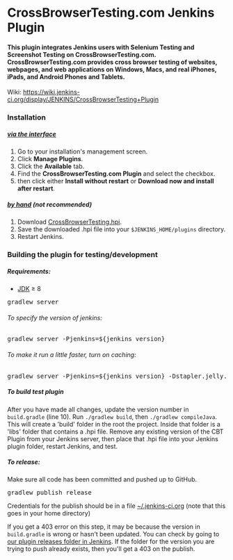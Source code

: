 # CrossBrowserTesting.com Jenkins Plugin
#### This plugin integrates Jenkins users with Selenium Testing and Screenshot Testing on CrossBrowserTesting.com. CrossBrowserTesting.com provides cross browser testing of websites, webpages, and web applications on Windows, Macs, and real iPhones, iPads, and Android Phones and Tablets.
Wiki: https://wiki.jenkins-ci.org/display/JENKINS/CrossBrowserTesting+Plugin

### Installation

##### [via the interface][jenkins_install_interface]
1. Go to your installation's management screen.
2. Click **Manage Plugins**.
3. Click the **Available** tab.
4. Find the **CrossBrowserTesting.com Plugin** and select the checkbox.
5. then click either **Install without restart** or **Download now and install after restart**.

##### [by hand][jenkins_install_byhand] (*not recommended*)
1. Download [CrossBrowserTesting.hpi][latest_version].
2. Save the downloaded .hpi file into your `$JENKINS_HOME/plugins` directory.
3. Restart Jenkins.

### Building the plugin for testing/development

##### Requirements:
- [JDK][java] &#8805; 8

<pre>gradlew server</pre>
###### To specify the version of jenkins:
<pre>gradlew server -Pjenkins=${jenkins_version}</pre>

###### To make it run a little faster, turn on caching:
<pre>gradlew server -Pjenkins=${jenkins_version} -Dstapler.jelly.noCache=false</pre>

##### To build test plugin
After you have made all changes, update the version number in `build.gradle` (line 10). Run `./gradlew build`, then `./gradlew compileJava`. This will create a 'build' folder in the root the project. Inside that folder is a 'libs' folder that contains a .hpi file. Remove any existing version of the CBT Plugin from your Jenkins server, then place that .hpi file into your Jenkins plugin folder, restart Jenkins, and test.

##### To release:
Make sure all code has been committed and pushed up to GitHub.
<pre>gradlew publish release</pre>
Credentials for the publish should be in a file [~/.jenkins-ci.org][jenkins_credentials_documentation] (note that this goes in your home directory)

If you get a 403 error on this step, it may be because the version in `build.gradle` is wrong or hasn't been updated. You can check by going to [our plugin releases folder in Jenkins](https://repo.jenkins-ci.org/releases/org/jenkins-ci/plugins/crossbrowsertesting/). If the folder for the version you are trying to push already exists, then you'll get a 403 on the publish.

[jenkins_credentials_documentation]: https://wiki.jenkins.io/display/JENKINS/Dot+Jenkins+Ci+Dot+Org
[latest_version]: http://updates.jenkins-ci.org/latest/crossbrowsertesting.hpi
[maven]: https://maven.apache.org/index.html
[java]: http://www.oracle.com/technetwork/java/javase/downloads/index.html
[jenkins_install]: https://wiki.jenkins-ci.org/display/JENKINS/Plugins#Plugins-Howtoinstallplugins
[jenkins_install_interface]: https://wiki.jenkins-ci.org/display/JENKINS/Plugins#Plugins-Usingtheinterface
[jenkins_install_byhand]: https://wiki.jenkins-ci.org/display/JENKINS/Plugins#Plugins-Byhand
